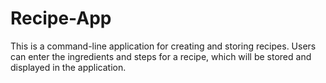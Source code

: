 # Recipe-App
This is a command-line application for creating and storing recipes. Users can enter the ingredients and steps for a recipe, which will be stored and displayed in the application.
